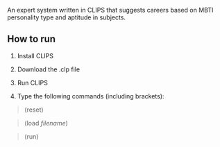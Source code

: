 An expert system written in CLIPS that suggests careers based on MBTI personality type and aptitude in subjects.

## How to run
1) Install CLIPS

2) Download the .clp file

3) Run CLIPS

4) Type the following commands (including brackets):

> (reset)

> (load *filename*)

> (run)
